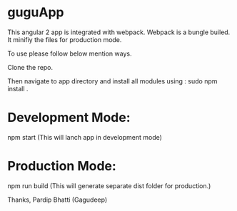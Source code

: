 # guguApp

This angular 2 app is integrated with webpack. Webpack is a bungle builed. It minifiy the files for production mode.

To use please follow below mention ways.

Clone the repo.

Then navigate to app directory and  install all modules using : sudo npm install .

# Development Mode: 

npm start (This will lanch app in development mode)

# Production Mode:

npm run build (This will generate separate dist folder for production.)



Thanks,
Pardip Bhatti (Gagudeep)
